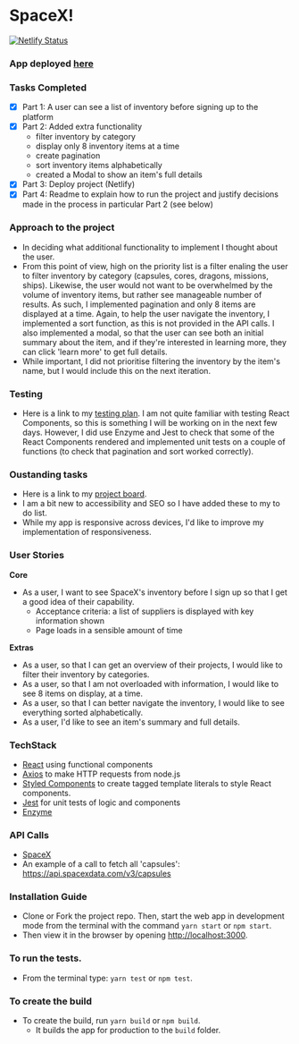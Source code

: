 # SpaceX!

[![Netlify Status](https://api.netlify.com/api/v1/badges/e5b3e1ef-d30d-4554-850f-92bf59dbaabe/deploy-status)](https://app.netlify.com/sites/relaxed-kepler-537814/deploys)

### App deployed [here](relaxed-kepler-537814.netlify.app)

### Tasks Completed
- [x] Part 1: A user can see a list of inventory before signing up to the platform
- [x] Part 2: Added extra functionality
  - filter inventory by category
  - display only 8 inventory items at a time
  - create pagination
  - sort inventory items alphabetically
  - created a Modal to show an item's full details
- [x] Part 3: Deploy project (Netlify)
- [x] Part 4: Readme to explain how to run the project and justify decisions made in the process in particular Part 2 (see below)

### Approach to the project
- In deciding what additional functionality to implement I thought about the user. 
- From this point of view, high on the priority list is a filter enaling the user to filter inventory by category (capsules, cores, dragons, missions, ships). Likewise, the user would not want to be overwhelmed by the volume of inventory items, but rather see  manageable number of results. As such, I implemented pagination and only 8 items are displayed at a time. Again, to help the user navigate the inventory, I implemented a sort function, as this is not provided in the API calls. I also implemented a modal, so that the user can see both an initial summary about the item, and if they're interested in learning more, they can click 'learn more' to get full details. 
- While important, I did not prioritise filtering the inventory by the item's name, but I would include this on the next iteration. 

### Testing
- Here is a link to my [testing plan](https://github.com/Tracht/spacex-hooks/wiki/Testing). I am not quite familiar with testing React Components, so this is something I will be working on in the next few days. However, I did use Enzyme and Jest to check that some of the React Components rendered and implemented unit tests on a couple of functions (to check that pagination and sort worked correctly). 

### Oustanding tasks
- Here is a link to my [project board](https://github.com/Tracht/spacex-hooks/projects/1).
- I am a bit new to accessibility and SEO so I have added these to my to do list.
- While my app is responsive across devices, I'd like to improve my implementation of responsiveness. 

### User Stories
**Core**
* As a user, I want to see SpaceX's inventory before I sign up so that I get a good idea of their capability. 
  - Acceptance criteria: a list of suppliers is displayed with key information shown
  - Page loads in a sensible amount of time

**Extras** 
* As a user, so that I can get an overview of their projects, I would like to filter their inventory by categories.
* As a user, so that I am not overloaded with information, I would like to see 8 items on display, at a time. 
* As a user, so that I can better navigate the inventory, I would like to see everything sorted alphabetically. 
* As a user, I'd like to see an item's summary and full details. 

### TechStack 
- [React](https://github.com/facebook/create-react-app) using functional components
- [Axios](https://github.com/axios/axios) to make HTTP requests from node.js
- [Styled Components](https://styled-components.com) to create tagged template literals to style React components.
- [Jest](https://jestjs.io) for unit tests of logic and components
- [Enzyme](https://enzymejs.github.io/enzyme/)

### API Calls
- [SpaceX](https://docs.spacexdata.com)
- An example of a call to fetch all 'capsules': https://api.spacexdata.com/v3/capsules

### Installation Guide 
- Clone or Fork the project repo. Then, start the web app in development mode from the terminal with the command `yarn start` or `npm start`. 
- Then view it in the browser by opening [http://localhost:3000](http://localhost:3000).
  
### To run the tests.
- From the terminal type: `yarn test` or `npm test`.

### To create the build
- To create the build, run `yarn build` or `npm build`. 
  - It builds the app for production to the `build` folder. 